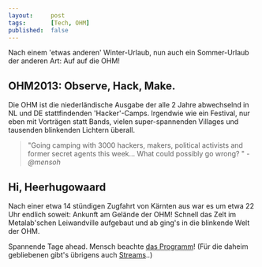 ```yaml
---
layout: 	post
tags: 		[Tech, OHM]
published: 	false
---
```


Nach einem 'etwas anderen' Winter-Urlaub, nun auch ein Sommer-Urlaub der anderen Art: Auf auf die OHM!

## OHM2013: Observe, Hack, Make.

Die OHM ist die niederländische Ausgabe der alle 2 Jahre abwechselnd in NL und DE stattfindenden 'Hacker'-Camps. Irgendwie wie ein Festival, nur eben mit Vorträgen statt Bands, vielen super-spannenden Villages und tausenden blinkenden Lichtern überall.

> "Going camping with 3000 hackers, makers, political activists and former secret agents this week… What could possibly go wrong? " - *@mensoh*

## Hi, Heerhugowaard

Nach einer etwa 14 stündigen Zugfahrt von Kärnten aus war es um etwa 22 Uhr endlich soweit: Ankunft am Gelände der OHM! Schnell das Zelt im Metalab'schen Leiwandville aufgebaut und ab ging's in die blinkende Welt der OHM.


Spannende Tage ahead. Mensch beachte [das Programm](https://program.ohm2013.org)!
(Für die daheim gebliebenen gibt's übrigens auch [Streams](http://tv.nifhack.nl)..)


